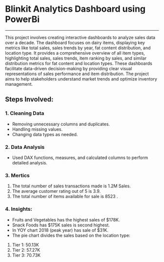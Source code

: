 
# Blinkit Analytics Dashboard using PowerBi
-------------------------------------------------------------

This project involves creating interactive dashboards to analyze sales data over a decade. The dashboard focuses on dairy items, displaying key metrics like total sales, sales trends by year, fat content distribution, and location type. It provides a comprehensive overview of all item types, highlighting total sales, sales trends, item ranking by sales, and similar distribution metrics for fat content and location types. These dashboards facilitate data-driven decision-making by providing clear visual representations of sales performance and item distribution. The project aims to help stakeholders understand market trends and optimize inventory management.



## Steps Involved:
### 1. Cleaning Data
- Removing unnecessary columns and duplicates.
- Handling missing values.
- Changing data types as needed.

### 2. Data Analysis
- Used DAX functions, measures, and calculated columns to perform detailed analysis.

### 3. Mertics
1. The total number of sales transactions made is 1.2M Sales.
2. The average customer rating out of 5 is 3.9.
3. The total number of items available for sale is 8523 .

### 4. Insights:
- Fruits and Vegetables has the highest sales of $178K.
- Snack Foods has $175K sales is second highest.
- In YOY chart 2018 (peak year) has sale of $31K.
- The pie chart divides the sales based on the location type:


1. Tier 1: 50.13K
2. Tier 2: 57.27K
3. Tier 3: 70.73K
 
